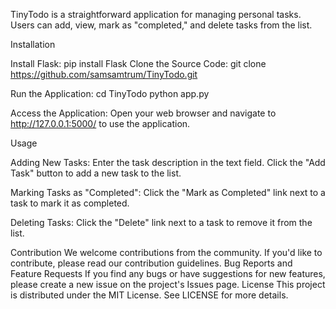 TinyTodo is a straightforward application for managing personal tasks. Users can add, view, mark as "completed," and delete tasks from the list.

Installation

Install Flask:
pip install Flask
Clone the Source Code:
git clone https://github.com/samsamtrum/TinyTodo.git

Run the Application:
cd TinyTodo
python app.py

Access the Application:
Open your web browser and navigate to http://127.0.0.1:5000/ to use the application.

Usage

Adding New Tasks:
Enter the task description in the text field.
Click the "Add Task" button to add a new task to the list.

Marking Tasks as "Completed":
Click the "Mark as Completed" link next to a task to mark it as completed.

Deleting Tasks:
Click the "Delete" link next to a task to remove it from the list.

Contribution
We welcome contributions from the community. If you'd like to contribute, please read our contribution guidelines.
Bug Reports and Feature Requests
If you find any bugs or have suggestions for new features, please create a new issue on the project's Issues page.
License
This project is distributed under the MIT License. See LICENSE for more details.
